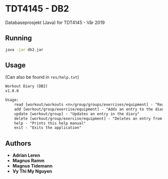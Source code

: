 # TDT4145 - DB2

Databaseprosjekt (Java) for TDT4145 - Vår 2019

## Running

```sh
java -jar db2.jar
```

## Usage

(Can also be found in ```res/help.txt```)

```txt
Workout Diary (DB2)
v1.0.0

Usage:
	read [workout/workouts <n>/group/groups/exercises/equipment] - "Reads an entry from the diary"
	add [workout/group/exercise/equipment] - "Adds an entry to the diary"
	update [workout/group] - "Updates an entry in the diary"
	delete [workout/group/exercise/equipment] - "Deletes an entry from the diary"
	help - "Prints this help manual"
	exit - "Exits the application"

```

## Authors

* **Adrian Leren**
* **Magnus Ramm**
* **Magnus Tidemann**
* **Vy Thi My Nguyen**